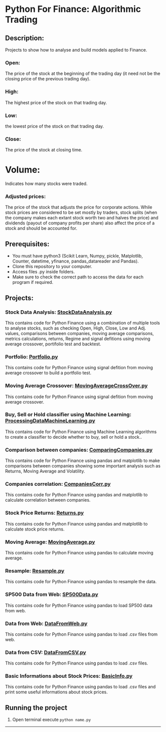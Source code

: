#  Python For Finance: Algorithmic Trading

## Description: 
Projects to show how to analyse and build models applied to Finance.

### Open: 
The price of the stock at the beginning of the trading day (it need not be the closing price of the previous trading day).

### High:
The highest price of the stock on that trading day. 

### Low: 
the lowest price of the stock on that trading day. 

### Close:
The price of the stock at closing time. 

# Volume:
Indicates how many stocks were traded.

### Adjusted prices: 
The price of the stock that adjusts the price for corporate actions. While stock prices are considered to be set mostly by traders, stock splits (when the company makes each extant stock worth two and halves the price) and dividends (payout of company profits per share) also affect the price of a stock and should be accounted for.

## Prerequisites:
- You must have python3 (Scikit Learn, Numpy, pickle, Matplotlib, Counter, datetime, yfinance, pandas_datareader and Pandas).
- Clone this repository to your computer.
- Access files .py inside folders.
- Make sure to check the correct path to access the data for each program if required.

## Projects:

### Stock Data Analysis: [StockDataAnalysis.py](https://github.com/markikojr/DataScience/blob/master/finance/StockDataAnalysis.py)  
This contains code for Python Finance using a combination of multiple tools to analyse stocks, such as checking Open, High, Close, Low and Adj. values, comparisons between companies, moving average comparisons, metrics calculations, returns, Regime and signal defitions using moving average crossover, portifolio test and backtest.

### Portfolio: [Portfolio.py](https://github.com/markikojr/DataScience/blob/master/finance/Portfolio.py)  
This contains code for Python Finance using signal defition from moving average crossover to build a portfolio test.

### Moving Average Crossover: [MovingAverageCrossOver.py](https://github.com/markikojr/DataScience/blob/master/finance/MovingAverageCrossOver.py)  
This contains code for Python Finance using signal defition from moving average crossover.

### Buy, Sell or Hold classifier using Machine Learning: [ProcessingDataMachineLearning.py](https://github.com/markikojr/DataScience/blob/master/finance/ProcessingDataMachineLearning.py)  
This contains code for Python Finance using Machine Learning algorithms to create a classifier to decide whether to buy, sell or hold a stock..

### Comparison between companies: [ComparingCompanies.py](https://github.com/markikojr/DataScience/blob/master/finance/ComparingCompanies.py)  
This contains code for Python Finance using pandas and matplotlib to make comparisons between companies showing some important analysis such as Returns, Moving Average and Volatility.

### Companies correlation: [CompaniesCorr.py](https://github.com/markikojr/DataScience/blob/master/finance/CompaniesCorr.py)  
This contains code for Python Finance using pandas and matplotlib to calculate correlation between companies.

### Stock Price Returns: [Returns.py](https://github.com/markikojr/DataScience/blob/master/finance/Returns.py)  
This contains code for Python Finance using pandas and matplotlib to calculate stock price returns.

### Moving Average: [MovingAverage.py](https://github.com/markikojr/DataScience/blob/master/finance/MovingAverage.py)  
This contains code for Python Finance using pandas to calculate moving average.

### Resample: [Resample.py](https://github.com/markikojr/DataScience/blob/master/finance/Resample.py)  
This contains code for Python Finance using pandas to resample the data.

### SP500 Data from Web: [SP500Data.py](https://github.com/markikojr/DataScience/blob/master/finance/SP500Data.py)  
This contains code for Python Finance using pandas to load SP500 data from web.

### Data from Web: [DataFromWeb.py](https://github.com/markikojr/DataScience/blob/master/finance/DataFromWeb.py)  
This contains code for Python Finance using pandas to load .csv files from web.

### Data from CSV: [DataFromCSV.py](https://github.com/markikojr/DataScience/blob/master/finance/DataFromCSV.py)  
This contains code for Python Finance using pandas to load .csv files.

### Basic Informations about Stock Prices: [BasicInfo.py](https://github.com/markikojr/DataScience/blob/master/finance/BasicInfo.py)  
This contains code for Python Finance using pandas to load .csv files and print some useful informations about stock prices.


## Running the project
1) Open terminal execute `python name.py`

----------------------------
